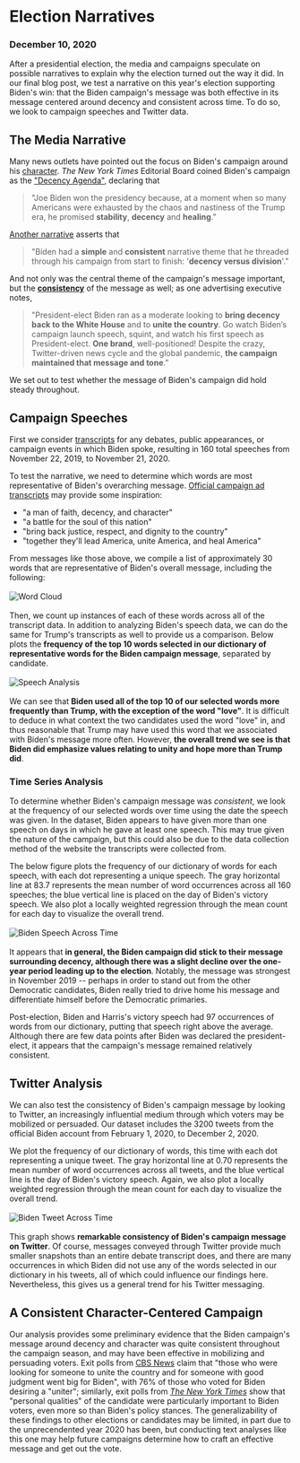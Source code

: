 # Election Narratives
### December 10, 2020

After a presidential election, the media and campaigns speculate on possible narratives to explain why the election turned out the way it did. In our final blog post, we test a narrative on this year's election supporting Biden's win: that the Biden campaign's message was both effective in its message centered around decency and consistent across time. To do so, we look to campaign speeches and Twitter data.

## The Media Narrative
Many news outlets have pointed out the focus on Biden's campaign around his [character](https://www.npr.org/2020/10/27/928258916/biden-and-trump-campaigns-stress-closing-themes-in-new-tv-ads). *The New York Times* Editorial Board coined Biden's campaign as the ["Decency Agenda"](https://www.nytimes.com/2020/12/05/opinion/sunday/joe-biden-presidency-style.html), declaring that
> "Joe Biden won the presidency because, at a moment when so many Americans were exhausted by the chaos and nastiness of the Trump era, he promised **stability**, **decency** and **healing**."

[Another narrative](https://www.campaignlive.com/article/5-ads-won-joe-biden/1699470) asserts that
> "Biden had a **simple** and **consistent** narrative theme that he threaded through his campaign from start to finish: '**decency versus division**'."

And not only was the central theme of the campaign's message important, but the [**consistency**](https://www.fastcompany.com/90573534/joe-bidens-ads-gave-you-all-the-feels-but-theyre-also-what-hurt-other-democrats) of the message as well; as one advertising executive notes,
> "President-elect Biden ran as a moderate looking to **bring decency back to the White House** and to **unite the country**. Go watch Biden’s campaign launch speech, squint, and watch his first speech as President-elect. **One brand**, well-positioned! Despite the crazy, Twitter-driven news cycle and the global pandemic, **the campaign maintained that message and tone**.”

We set out to test whether the message of Biden's campaign did hold steady throughout.

## Campaign Speeches
First we consider [transcripts](https://www.rev.com/blog/transcript-tag/joe-biden-transcripts) for any debates, public appearances, or campaign events in which Biden spoke, resulting in 160 total speeches from November 22, 2019, to November 21, 2020.

To test the narrative, we need to determine which words are most representative of Biden's overarching message. [Official campaign ad transcripts](http://livingroomcandidate.org/commercials/2020#) may provide some inspiration:
* "a man of faith, decency, and character"
* "a battle for the soul of this nation"
* "bring back justice, respect, and dignity to the country"
* "together they'll lead America, unite America, and heal America"

From messages like those above, we compile a list of approximately 30 words that are representative of Biden's overall message, including the following:
<br/>
<br/>
![Word Cloud](../figures/wordcloud.png)
<br/>
<br/>
Then, we count up instances of each of these words across all of the transcript data. In addition to analyzing Biden's speech data, we can do the same for Trump's transcripts as well to provide us a comparison. Below plots the **frequency of the top 10 words selected in our dictionary of representative words for the Biden campaign message**, separated by candidate.
<br/>
<br/>
![Speech Analysis](../figures/speech_analysis.png)
<br/>
<br/>
We can see that **Biden used all of the top 10 of our selected words more frequently than Trump, with the exception of the word "love"**. It is difficult to deduce in what context the two candidates used the word "love" in, and thus reasonable that Trump may have used this word that we associated with Biden's message more often. However, **the overall trend we see is that Biden did emphasize values relating to unity and hope more than Trump did**.

### Time Series Analysis
To determine whether Biden's campaign message was _consistent_, we look at the frequency of our selected words over time using the date the speech was given. In the dataset, Biden appears to have given more than one speech on days in which he gave at least one speech. This may true given the nature of the campaign, but this could also be due to the data collection method of the website the transcripts were collected from.

The below figure plots the frequency of our dictionary of words for each speech, with each dot representing a unique speech. The gray horizontal line at 83.7 represents the mean number of word occurrences across all 160 speeches; the blue vertical line is placed on the day of Biden's victory speech. We also plot a locally weighted regression through the mean count for each day to visualize the overall trend.
<br/>
<br/>
![Biden Speech Across Time](../figures/biden_speech_time.png)
<br/>
<br/>
It appears that **in general, the Biden campaign did stick to their message surrounding decency, although there was a slight decline over the one-year period leading up to the election**. Notably, the message was strongest in November 2019 -- perhaps in order to stand out from the other Democratic candidates, Biden really tried to drive home his message and differentiate himself before the Democratic primaries.

Post-election, Biden and Harris's victory speech had 97 occurrences of words from our dictionary, putting that speech right above the average. Although there are few data points after Biden was declared the president-elect, it appears that the campaign's message remained relatively consistent.

## Twitter Analysis
We can also test the consistency of Biden's campaign message by looking to Twitter, an increasingly influential medium through which voters may be mobilized or persuaded. Our dataset includes the 3200 tweets from the official Biden account from February 1, 2020, to December 2, 2020.

We plot the frequency of our dictionary of words, this time with each dot representing a unique tweet. The gray horizontal line at 0.70 represents the mean number of word occurrences across all tweets, and the blue vertical line is the day of Biden's victory speech. Again, we also plot a locally weighted regression through the mean count for each day to visualize the overall trend.
<br/>
<br/>
![Biden Tweet Across Time](../figures/biden_tweet_time.png)
<br/>
<br/>
This graph shows **remarkable consistency of Biden's campaign message on Twitter**. Of course, messages conveyed through Twitter provide much smaller snapshots than an entire debate transcript does, and there are many occurrences in which Biden did not use any of the words selected in our dictionary in his tweets, all of which could influence our findings here. Nevertheless, this gives us a general trend for his Twitter messaging.

## A Consistent Character-Centered Campaign
Our analysis provides some preliminary evidence that the Biden campaign's message around decency and character was quite consistent throughout the campaign season, and may have been effective in mobilizing and persuading voters. Exit polls from [CBS News](https://www.cbsnews.com/news/election-2020-exit-poll-analysis-how-biden-became-the-projected-winner/) claim that "those who were looking for someone to unite the country and for someone with good judgment went big for Biden", with 76% of those who voted for Biden desiring a "uniter"; similarly, exit polls from [_The New York Times_](https://www.nytimes.com/interactive/2020/11/03/us/elections/exit-polls-president.html) show that "personal qualities" of the candidate were particularly important to Biden voters, even more so than Biden's policy stances. The generalizability of these findings to other elections or candidates may be limited, in part due to the unprecendented year 2020 has been, but conducting text analyses like this one may help future campaigns determine how to craft an effective message and get out the vote.
